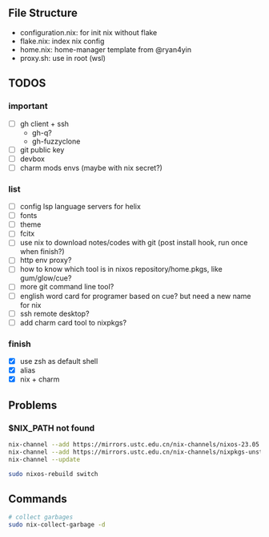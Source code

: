## File Structure
- configuration.nix: for init nix without flake
- flake.nix: index nix config
- home.nix: home-manager template from @ryan4yin
- proxy.sh: use in root (wsl)

## TODOS

### important
- [ ] gh client + ssh
  - gh-q?
  - gh-fuzzyclone
- [ ] git public key
- [ ] devbox
- [ ] charm mods envs (maybe with nix secret?)

### list
- [ ] config lsp language servers for helix
- [ ] fonts
- [ ] theme
- [ ] fcitx
- [ ] use nix to download notes/codes with git (post install hook, run once when finish?)
- [ ] http env proxy?
- [ ] how to know which tool is in nixos repository/home.pkgs, like gum/glow/cue?
- [ ] more git command line tool?
- [ ] english word card for programer based on cue? but need a new name for nix
- [ ] ssh remote desktop?
- [ ] add charm card tool to nixpkgs?

### finish
- [x] use zsh as default shell
- [x] alias
- [x] nix + charm

## Problems

### $NIX_PATH not found
```bash
nix-channel --add https://mirrors.ustc.edu.cn/nix-channels/nixos-23.05 nixos
nix-channel --add https://mirrors.ustc.edu.cn/nix-channels/nixpkgs-unstable nixpkgs
nix-channel --update

sudo nixos-rebuild switch
```

## Commands
```bash
# collect garbages
sudo nix-collect-garbage -d
```
